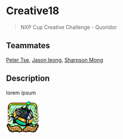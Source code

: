 # Creative18

> NXP Cup Creative Challenge - Quoridor

## Teammates

[Peter Tse](//github.com/mcreng), [Jason Ieong](//github.com/jasoni111), [Sharpson Mong](sharpsonmong)

## Description

lorem ipsum

![img](img/icon.png)

